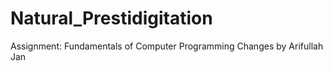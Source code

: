 # Natural_Prestidigitation
Assignment: Fundamentals of Computer Programming
Changes by Arifullah Jan
